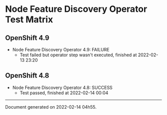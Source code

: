
Node Feature Discovery Operator Test Matrix
===========================================

OpenShift 4.9
-------------



* Node Feature Discovery Operator 4.9: FAILURE
  - Test failed but operator step wasn't executed, finished at 2022-02-13 23:20

OpenShift 4.8
-------------



* Node Feature Discovery Operator 4.8: SUCCESS
  - Test passed, finished at 2022-02-14 00:04

---
Document generated on 2022-02-14 04h55.
